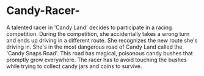 # Candy-Racer-

A talented racer in 'Candy Land' decides to participate in a racing competition. During the competition, she accidentally takes a wrong turn and ends up driving in a different route. She recognizes the new route she's driving in. She's in the most dangerous road of Candy Land called the 'Candy Snaps Road'. This road has magical, poisonous candy bushes that promptly grow everywhere. The racer has to avoid touching the bushes while trying to collect candy jars and coins to survive. 
